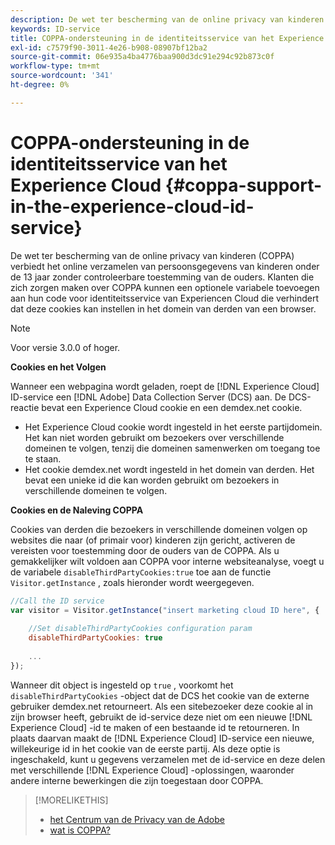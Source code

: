 ```yaml
---
description: De wet ter bescherming van de online privacy van kinderen (COPPA) verbiedt het online verzamelen van persoonsgegevens van kinderen onder de 13 jaar zonder controleerbare toestemming van de ouders. Klanten die zich zorgen maken over COPPA kunnen een optionele variabele toevoegen aan hun code voor identiteitsservice van Experiencen Cloud die verhindert dat deze cookies kan instellen in het domein van derden van een browser.
keywords: ID-service
title: COPPA-ondersteuning in de identiteitsservice van het Experience Cloud
exl-id: c7579f90-3011-4e26-b908-08907bf12ba2
source-git-commit: 06e935a4ba4776baa900d3dc91e294c92b873c0f
workflow-type: tm+mt
source-wordcount: '341'
ht-degree: 0%

---
```


# COPPA-ondersteuning in de identiteitsservice van het Experience Cloud {#coppa-support-in-the-experience-cloud-id-service}

De wet ter bescherming van de online privacy van kinderen (COPPA) verbiedt het online verzamelen van persoonsgegevens van kinderen onder de 13 jaar zonder controleerbare toestemming van de ouders. Klanten die zich zorgen maken over COPPA kunnen een optionele variabele toevoegen aan hun code voor identiteitsservice van Experiencen Cloud die verhindert dat deze cookies kan instellen in het domein van derden van een browser.

>[!NOTE]
>
>Voor versie 3.0.0 of hoger.

**Cookies en het Volgen**

Wanneer een webpagina wordt geladen, roept de [!DNL Experience Cloud] ID-service een [!DNL Adobe] Data Collection Server (DCS) aan. De DCS-reactie bevat een Experience Cloud cookie en een demdex.net cookie.

* Het Experience Cloud cookie wordt ingesteld in het eerste partijdomein. Het kan niet worden gebruikt om bezoekers over verschillende domeinen te volgen, tenzij die domeinen samenwerken om toegang toe te staan.
* Het cookie demdex.net wordt ingesteld in het domein van derden. Het bevat een unieke id die kan worden gebruikt om bezoekers in verschillende domeinen te volgen.

**Cookies en de Naleving COPPA**

Cookies van derden die bezoekers in verschillende domeinen volgen op websites die naar (of primair voor) kinderen zijn gericht, activeren de vereisten voor toestemming door de ouders van de COPPA. Als u gemakkelijker wilt voldoen aan COPPA voor interne websiteanalyse, voegt u de variabele `disableThirdPartyCookies:true` toe aan de functie `Visitor.getInstance` , zoals hieronder wordt weergegeven.

```js
//Call the ID service 
var visitor = Visitor.getInstance("insert marketing cloud ID here", { 
 
    //Set disableThirdPartyCookies configuration param 
    disableThirdPartyCookies: true 
 
    ... 
});
```

Wanneer dit object is ingesteld op `true` , voorkomt het `disableThirdPartyCookies` -object dat de DCS het cookie van de externe gebruiker demdex.net retourneert. Als een sitebezoeker deze cookie al in zijn browser heeft, gebruikt de id-service deze niet om een nieuwe [!DNL Experience Cloud] -id te maken of een bestaande id te retourneren. In plaats daarvan maakt de [!DNL Experience Cloud] ID-service een nieuwe, willekeurige id in het cookie van de eerste partij. Als deze optie is ingeschakeld, kunt u gegevens verzamelen met de id-service en deze delen met verschillende [!DNL Experience Cloud] -oplossingen, waaronder andere interne bewerkingen die zijn toegestaan door COPPA.

>[!MORELIKETHIS]
>
>* [ het Centrum van de Privacy van de Adobe ](http://www.adobe.com/privacy.html)
>* [ wat is COPPA?](http://www.consumer.ftc.gov/articles/0031-protecting-your-childs-privacy-online#whatis)

